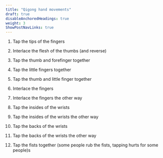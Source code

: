 ```yaml
---
title: "Qigong hand movements"
draft: true
disableAnchoredHeadings: true
weight: 3
ShowPostNavLinks: true
---
```

1. Tap the tips of the fingers

2. Interlace the flesh of the thumbs (and reverse)

3. Tap the thumb and forefinger together

4. Tap the little fingers together

5. Tap the thumb and little finger together

6. Interlace the fingers

7. Interlace the fingers the other way

8. Tap the insides of the wrists

9. Tap the insides of the wrists the other way

10. Tap the backs of the wrists

11. Tap the backs of the wrists the other way

12. Tap the fists together (some people rub the fists, tapping hurts for some people)s
